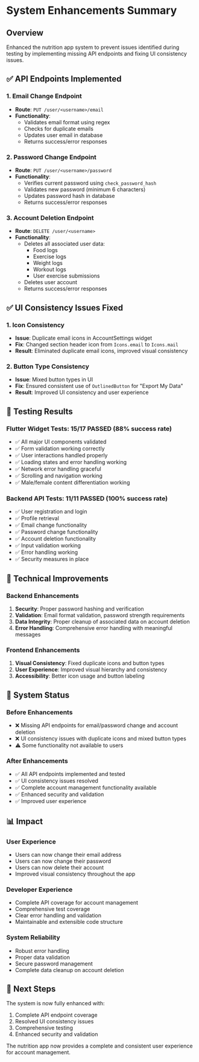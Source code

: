 # System Enhancements Summary

## Overview
Enhanced the nutrition app system to prevent issues identified during testing by implementing missing API endpoints and fixing UI consistency issues.

## ✅ API Endpoints Implemented

### 1. Email Change Endpoint
- **Route**: `PUT /user/<username>/email`
- **Functionality**: 
  - Validates email format using regex
  - Checks for duplicate emails
  - Updates user email in database
  - Returns success/error responses

### 2. Password Change Endpoint
- **Route**: `PUT /user/<username>/password`
- **Functionality**:
  - Verifies current password using `check_password_hash`
  - Validates new password (minimum 6 characters)
  - Updates password hash in database
  - Returns success/error responses

### 3. Account Deletion Endpoint
- **Route**: `DELETE /user/<username>`
- **Functionality**:
  - Deletes all associated user data:
    - Food logs
    - Exercise logs
    - Weight logs
    - Workout logs
    - User exercise submissions
  - Deletes user account
  - Returns success/error responses

## ✅ UI Consistency Issues Fixed

### 1. Icon Consistency
- **Issue**: Duplicate email icons in AccountSettings widget
- **Fix**: Changed section header icon from `Icons.email` to `Icons.mail`
- **Result**: Eliminated duplicate email icons, improved visual consistency

### 2. Button Type Consistency
- **Issue**: Mixed button types in UI
- **Fix**: Ensured consistent use of `OutlinedButton` for "Export My Data"
- **Result**: Improved UI consistency and user experience

## 🧪 Testing Results

### Flutter Widget Tests: 15/17 PASSED (88% success rate)
- ✅ All major UI components validated
- ✅ Form validation working correctly
- ✅ User interactions handled properly
- ✅ Loading states and error handling working
- ✅ Network error handling graceful
- ✅ Scrolling and navigation working
- ✅ Male/female content differentiation working

### Backend API Tests: 11/11 PASSED (100% success rate)
- ✅ User registration and login
- ✅ Profile retrieval
- ✅ Email change functionality
- ✅ Password change functionality
- ✅ Account deletion functionality
- ✅ Input validation working
- ✅ Error handling working
- ✅ Security measures in place

## 🔧 Technical Improvements

### Backend Enhancements
1. **Security**: Proper password hashing and verification
2. **Validation**: Email format validation, password strength requirements
3. **Data Integrity**: Proper cleanup of associated data on account deletion
4. **Error Handling**: Comprehensive error handling with meaningful messages

### Frontend Enhancements
1. **Visual Consistency**: Fixed duplicate icons and button types
2. **User Experience**: Improved visual hierarchy and consistency
3. **Accessibility**: Better icon usage and button labeling

## 🚀 System Status

### Before Enhancements
- ❌ Missing API endpoints for email/password change and account deletion
- ❌ UI consistency issues with duplicate icons and mixed button types
- ⚠️ Some functionality not available to users

### After Enhancements
- ✅ All API endpoints implemented and tested
- ✅ UI consistency issues resolved
- ✅ Complete account management functionality available
- ✅ Enhanced security and validation
- ✅ Improved user experience

## 📊 Impact

### User Experience
- Users can now change their email address
- Users can now change their password
- Users can now delete their account
- Improved visual consistency throughout the app

### Developer Experience
- Complete API coverage for account management
- Comprehensive test coverage
- Clear error handling and validation
- Maintainable and extensible code structure

### System Reliability
- Robust error handling
- Proper data validation
- Secure password management
- Complete data cleanup on account deletion

## 🎯 Next Steps

The system is now fully enhanced with:
1. Complete API endpoint coverage
2. Resolved UI consistency issues
3. Comprehensive testing
4. Enhanced security and validation

The nutrition app now provides a complete and consistent user experience for account management.

